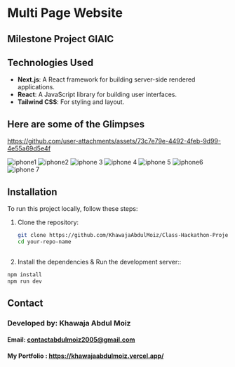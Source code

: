 # Multi Page Website


## Milestone Project GIAIC

## Technologies Used

- **Next.js**: A React framework for building server-side rendered applications.
- **React**: A JavaScript library for building user interfaces.
- **Tailwind CSS**: For styling and layout.

## Here are some of the Glimpses

https://github.com/user-attachments/assets/73c7e79e-4492-4feb-9d99-4e55a69d5e4f


![iphone1](https://github.com/user-attachments/assets/9f6bfa56-11c5-4b14-935b-d5149276caf6)
![iphone2](https://github.com/user-attachments/assets/64585e41-537c-4db1-98f9-5d09bf2d404d)
![iphone 3](https://github.com/user-attachments/assets/172b93f8-5fa2-435b-8ff1-0f2aeadb3cee)
![iphone 4](https://github.com/user-attachments/assets/7ff04158-8dc2-4fef-9299-98a8c279d311)
![iphone 5](https://github.com/user-attachments/assets/a59de4fe-ab4b-4f30-9a05-6b85697b9aa2)
![iphone6](https://github.com/user-attachments/assets/fa1a0850-42ba-4661-b407-8ec098fe3d4a)
![iphone 7](https://github.com/user-attachments/assets/7ebf02e7-110d-49be-a3d6-84a08e074931)

## Installation

To run this project locally, follow these steps:

1. Clone the repository:
   ```bash
   git clone https://github.com/KhawajaAbdulMoiz/Class-Hackathon-Project.git
   cd your-repo-name
  

2. Install the dependencies & Run the development server::
 ```cmd
npm install
npm run dev

```
## Contact
### Developed by: Khawaja Abdul Moiz
#### Email: contactabdulmoiz2005@gmail.com
#### My Portfolio : https://khawajaabdulmoiz.vercel.app/

